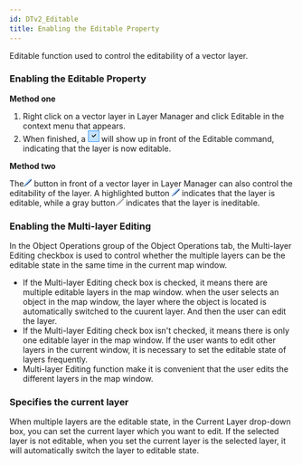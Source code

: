 ```yaml
---
id: DTv2_Editable
title: Enabling the Editable Property
---
```

Editable function used to control the editability of a vector layer.

### Enabling the Editable Property

**Method one**

  1. Right click on a vector layer in Layer Manager and click Editable in the context menu that appears.
  2. When finished, a ![](img-en/see.png) will show up in front of the Editable command, indicating that the layer is now editable.

**Method two**

The![](img-en/editable.png) button in front of a vector layer in Layer Manager can also control the editability of the layer. A highlighted button ![](img-en/editable.png) indicates that the layer is editable, while a gray button![](img-en/uneditable.png) indicates that the layer is ineditable.

### Enabling the Multi-layer Editing

In the Object Operations group of the Object Operations tab, the Multi-layer Editing checkbox is used to control whether the multiple layers can be the editable state in the same time in the current map window.

  * If the Multi-layer Editing check box is checked, it means there are multiple editable layers in the map window. when the user selects an object in the map window, the layer where the object is located is automatically switched to the cuurent layer. And then the user can edit the layer.
  * If the Multi-layer Editing check box isn't checked, it means there is only one editable layer in the map window. If the user wants to edit other layers in the current window, it is necessary to set the editable state of layers frequently.
  * Multi-layer Editing function make it is convenient that the user edits the different layers in the map window.

### Specifies the current layer

When multiple layers are the editable state, in the Current Layer drop-down box, you can set the current layer which you want to edit. If the selected layer is not editable, when you set the current layer is the selected layer, it will automatically switch the layer to editable state.



